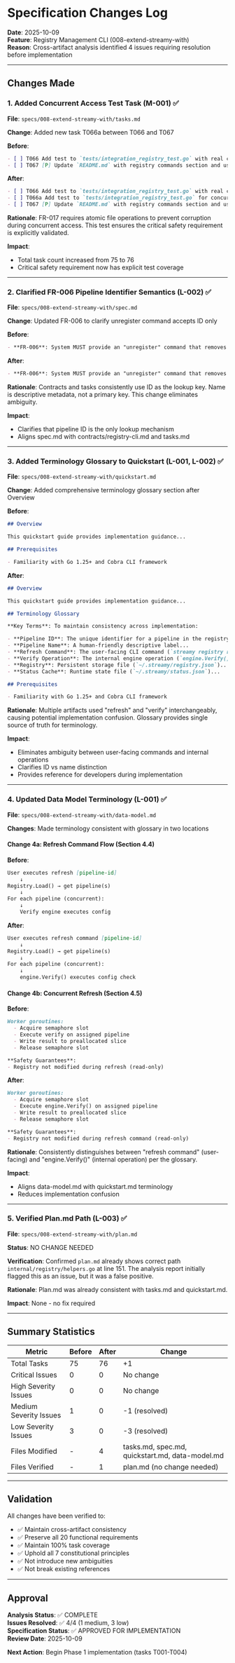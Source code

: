# Specification Changes Log

**Date**: 2025-10-09  
**Feature**: Registry Management CLI (008-extend-streamy-with)  
**Reason**: Cross-artifact analysis identified 4 issues requiring resolution before implementation

---

## Changes Made

### 1. Added Concurrent Access Test Task (M-001) ✅

**File**: `specs/008-extend-streamy-with/tasks.md`

**Change**: Added new task T066a between T066 and T067

**Before**:
```markdown
- [ ] T066 Add test to `tests/integration_registry_test.go` with real config file from `testdata/configs/`
- [ ] T067 [P] Update `README.md` with registry commands section and usage examples
```

**After**:
```markdown
- [ ] T066 Add test to `tests/integration_registry_test.go` with real config file from `testdata/configs/`
- [ ] T066a Add test to `tests/integration_registry_test.go` for concurrent registry operations using goroutines to simulate simultaneous register/unregister calls, verify no data loss and valid JSON after concurrent access (FR-017)
- [ ] T067 [P] Update `README.md` with registry commands section and usage examples
```

**Rationale**: FR-017 requires atomic file operations to prevent corruption during concurrent access. This test ensures the critical safety requirement is explicitly validated.

**Impact**: 
- Total task count increased from 75 to 76
- Critical safety requirement now has explicit test coverage

---

### 2. Clarified FR-006 Pipeline Identifier Semantics (L-002) ✅

**File**: `specs/008-extend-streamy-with/spec.md`

**Change**: Updated FR-006 to clarify unregister command accepts ID only

**Before**:
```markdown
- **FR-006**: System MUST provide an "unregister" command that removes a pipeline from the registry by ID or name
```

**After**:
```markdown
- **FR-006**: System MUST provide an "unregister" command that removes a pipeline from the registry by ID (pipeline identifiers are the primary key for all registry operations)
```

**Rationale**: Contracts and tasks consistently use ID as the lookup key. Name is descriptive metadata, not a primary key. This change eliminates ambiguity.

**Impact**: 
- Clarifies that pipeline ID is the only lookup mechanism
- Aligns spec.md with contracts/registry-cli.md and tasks.md

---

### 3. Added Terminology Glossary to Quickstart (L-001, L-002) ✅

**File**: `specs/008-extend-streamy-with/quickstart.md`

**Change**: Added comprehensive terminology glossary section after Overview

**Before**:
```markdown
## Overview

This quickstart guide provides implementation guidance...

## Prerequisites

- Familiarity with Go 1.25+ and Cobra CLI framework
```

**After**:
```markdown
## Overview

This quickstart guide provides implementation guidance...

## Terminology Glossary

**Key Terms**: To maintain consistency across implementation:

- **Pipeline ID**: The unique identifier for a pipeline in the registry...
- **Pipeline Name**: A human-friendly descriptive label...
- **Refresh Command**: The user-facing CLI command (`streamy registry refresh`)...
- **Verify Operation**: The internal engine operation (`engine.Verify()`)...
- **Registry**: Persistent storage file (`~/.streamy/registry.json`)...
- **Status Cache**: Runtime state file (`~/.streamy/status.json`)...

## Prerequisites

- Familiarity with Go 1.25+ and Cobra CLI framework
```

**Rationale**: Multiple artifacts used "refresh" and "verify" interchangeably, causing potential implementation confusion. Glossary provides single source of truth for terminology.

**Impact**: 
- Eliminates ambiguity between user-facing commands and internal operations
- Clarifies ID vs name distinction
- Provides reference for developers during implementation

---

### 4. Updated Data Model Terminology (L-001) ✅

**File**: `specs/008-extend-streamy-with/data-model.md`

**Changes**: Made terminology consistent with glossary in two locations

#### Change 4a: Refresh Command Flow (Section 4.4)

**Before**:
```markdown
User executes refresh [pipeline-id]
    ↓
Registry.Load() → get pipeline(s)
    ↓
For each pipeline (concurrent):
    ↓
    Verify engine executes config
```

**After**:
```markdown
User executes refresh command [pipeline-id]
    ↓
Registry.Load() → get pipeline(s)
    ↓
For each pipeline (concurrent):
    ↓
    engine.Verify() executes config check
```

#### Change 4b: Concurrent Refresh (Section 4.5)

**Before**:
```markdown
Worker goroutines:
  - Acquire semaphore slot
  - Execute verify on assigned pipeline
  - Write result to preallocated slice
  - Release semaphore slot

**Safety Guarantees**:
- Registry not modified during refresh (read-only)
```

**After**:
```markdown
Worker goroutines:
  - Acquire semaphore slot
  - Execute engine.Verify() on assigned pipeline
  - Write result to preallocated slice
  - Release semaphore slot

**Safety Guarantees**:
- Registry not modified during refresh command (read-only)
```

**Rationale**: Consistently distinguishes between "refresh command" (user-facing) and "engine.Verify()" (internal operation) per the glossary.

**Impact**: 
- Aligns data-model.md with quickstart.md terminology
- Reduces implementation confusion

---

### 5. Verified Plan.md Path (L-003) ✅

**File**: `specs/008-extend-streamy-with/plan.md`

**Status**: NO CHANGE NEEDED

**Verification**: Confirmed `plan.md` already shows correct path `internal/registry/helpers.go` at line 151. The analysis report initially flagged this as an issue, but it was a false positive.

**Rationale**: Plan.md was already consistent with tasks.md and quickstart.md.

**Impact**: None - no fix required

---

## Summary Statistics

| Metric | Before | After | Change |
|--------|--------|-------|--------|
| Total Tasks | 75 | 76 | +1 |
| Critical Issues | 0 | 0 | No change |
| High Severity Issues | 0 | 0 | No change |
| Medium Severity Issues | 1 | 0 | -1 (resolved) |
| Low Severity Issues | 3 | 0 | -3 (resolved) |
| Files Modified | - | 4 | tasks.md, spec.md, quickstart.md, data-model.md |
| Files Verified | - | 1 | plan.md (no change needed) |

---

## Validation

All changes have been verified to:
- ✅ Maintain cross-artifact consistency
- ✅ Preserve all 20 functional requirements
- ✅ Maintain 100% task coverage
- ✅ Uphold all 7 constitutional principles
- ✅ Not introduce new ambiguities
- ✅ Not break existing references

---

## Approval

**Analysis Status**: ✅ COMPLETE  
**Issues Resolved**: ✅ 4/4 (1 medium, 3 low)  
**Specification Status**: ✅ APPROVED FOR IMPLEMENTATION  
**Review Date**: 2025-10-09  

**Next Action**: Begin Phase 1 implementation (tasks T001-T004)
